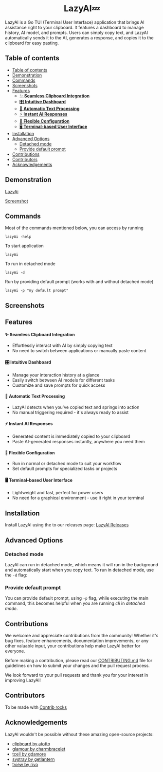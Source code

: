 <center><h1>LazyAI💤</h1></center>

LazyAI is a Go TUI (Terminal User Interface) application that brings AI assistance right to your clipboard. It features a dashboard to manage history, AI model, and prompts. Users can simply copy text, and LazyAI automatically sends it to the AI, generates a response, and copies it to the clipboard for easy pasting.

## Table of contents

- [Table of contents](#table-of-contents)
- [Demonstration](#demonstration)
- [Commands](#commands)
- [Screenshots](#screenshots)
- [Features](#features)
  - [✨ **Seamless Clipboard Integration**](#-seamless-clipboard-integration)
  - [🎛️ **Intuitive Dashboard**](#️-intuitive-dashboard)
  - [🚀 **Automatic Text Processing**](#-automatic-text-processing)
  - [⚡ **Instant AI Responses**](#-instant-ai-responses)
  - [🔧 **Flexible Configuration**](#-flexible-configuration)
  - [🖥️ **Terminal-based User Interface**](#️-terminal-based-user-interface)
- [Installation](#installation)
- [Advanced Options](#advanced-options)
  - [Detached mode](#detached-mode)
  - [Provide default prompt](#provide-default-prompt)
- [Contributions](#contributions)
- [Contributors](#contributors)
- [Acknowledgements](#acknowledgements)

## Demonstration
<!-- video here -->

[LazyAi](./public/LazyAi.mp4)

[Screenshot](./public/Screenshot_16-07-2024_170814.png)

## Commands

Most of the commands mentioned below, you can access by running

```
lazyAi -help
```

To start application

```
lazyAi
```

To run in detached mode

```
lazyAi -d
```

Run by providing default prompt (works with and without detached mode)

```
lazyAi -p "my default prompt"
```

## Screenshots
<!-- [Include 2-3 screenshots of your application here, showing key features] -->

## Features

#### ✨ **Seamless Clipboard Integration**

- Effortlessly interact with AI by simply copying text
- No need to switch between applications or manually paste content

#### 🎛️ **Intuitive Dashboard**

- Manage your interaction history at a glance
- Easily switch between AI models for different tasks
- Customize and save prompts for quick access

#### 🚀 **Automatic Text Processing**

- LazyAI detects when you've copied text and springs into action
- No manual triggering required - it's always ready to assist

#### ⚡ **Instant AI Responses**

- Generated content is immediately copied to your clipboard
- Paste AI-generated responses instantly, anywhere you need them

#### 🔧 **Flexible Configuration**

- Run in normal or detached mode to suit your workflow
- Set default prompts for specialized tasks or projects

#### 🖥️ **Terminal-based User Interface**

- Lightweight and fast, perfect for power users
- No need for a graphical environment - use it right in your terminal

## Installation

Install LazyAI using the to our releases page: [LazyAI Releases](link)

## Advanced Options

### Detached mode

LazyAI can run in detached mode, which means it will run in the background and automatically start when you copy text. To run in detached mode, use the `-d` flag:

### Provide default prompt

You can provide default prompt, using `-p` flag, while executing the main command, this becomes helpful when you are running *cli* in *detached mode*.

## Contributions

We welcome and appreciate contributions from the community! Whether it's bug fixes, feature enhancements, documentation improvements, or any other valuable input, your contributions help make LazyAI better for everyone.

Before making a contribution, please read our [CONTRIBUTING.md](CONTRIBUTING.md) file for guidelines on how to submit your changes and the pull request process.

We look forward to your pull requests and thank you for your interest in improving LazyAI!

## Contributors

To be made with [Contrib rocks](https://contrib.rocks/)

## Acknowledgements

LazyAI wouldn't be possible without these amazing open-source projects:

- [clipboard by atotto](https://github.com/atotto/clipboard)
- [glamour by charmbracelet](https://github.com/charmbracelet/glamour)
- [tcell by gdamore](https://github.com/gdamore/tcell)
- [systray by getlantern](https://github.com/getlantern/systray)
- [tview by rivo](https://github.com/rivo/tview)
